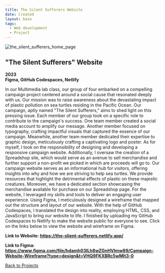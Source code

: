 ```yaml
---
title: The Silent Sufferers Website
date: Created
layout: base
tags:
  - Web development
  - Project
---
```


<div class="project_images_2">
    <img src="/images/the_silent_sufferers_home_page.png" alt="the_silent_sufferers_home_page">
 </div>

 <div class="project_text">
    <h2>"The Silent Sufferers" Website</h2>
    <p>
        <strong>2023<br>Figma, GitHub Codespaces, Netlify</strong>
    </p>
</div>

<div class="project_bio">
    <p>
        In our Multimedia lab class, our group of four embarked on a compelling campaign project centered around a social cause that resonated deeply with us. Our mission was to raise awareness about the devastating impact of plastic pollution on sea turtles residing in the Pacific Ocean. Our campaign, aptly named "The Silent Sufferers," aims to shed light on this pressing issue. Each member of our group took on a specific role to contribute to the campaign's success. One team member created a social media account to amplify our message. Another member focused on typography, crafting impactful visuals that captured the essence of our campaign. Meanwhile, another team member dedicated their expertise to graphic design, meticulously crafting a captivating logo and poster. As for myself, I took on the responsibility of designing and developing a responsive campaign website. Additionally, I oversaw the creation of a Spreadshop site, which would serve as an avenue to sell merchandise and further support a non-profit we picked in which are proceeds will go to. Our campaign website serves as an informational hub for visitors, offering insights into why and how we are striving to help sea turtles. We provide resources that highlight the detrimental effects of plastic on these majestic creatures. Moreover, we have a dedicated section showcasing the merchandise available for purchase on our Spreadshop page. For the website, I leveraged my skills and tools to deliver an engaging user experience. Using Figma, I meticulously designed a wireframe that mapped out the structure and layout of our website. With the help of GitHub Codespaces, I translated the design into reality, employing HTML, CSS, and JavaScript to bring our website to life. I finished by uploading my GitHub Codespaces to Netlify to make the website public for everyone to see. Click on the links below to view the website and wireframe on Figma.
    </p>
</div>

 <div class="project_text">
    <p>
        <strong>Link to Website: <a href="https://the-slient-sufferers.netlify.app/" target="_blank" rel="noopener noreferrer">https://the-slient-sufferers.netlify.app/</a></strong>
    </p>
    <p>
        <strong>Link to Figma: <a href="https://www.figma.com/file/hdamh03ILh8wZGnHVlmw89/Campaign-Website-Wireframe?type=design&t=VHQ9FKXBRc5wMlt3-0" target="_blank" rel="noopener noreferrer">https://www.figma.com/file/hdamh03ILh8wZGnHVlmw89/Campaign-Website-Wireframe?type=design&t=VHQ9FKXBRc5wMlt3-0</a></strong>
    </p>
</div>

<div class="back_function">
    <a href="/web_development_projects">Back to Projects</a>
</div>